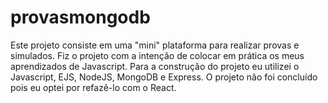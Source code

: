 # provasmongodb
Este projeto consiste em uma "mini" plataforma para realizar provas e simulados. Fiz o projeto com a intenção de colocar em prática os meus aprendizados de Javascript. Para a construção do projeto eu utilizei o Javascript, EJS, NodeJS, MongoDB e Express. O projeto não foi concluído pois eu optei por refazê-lo com o React.
